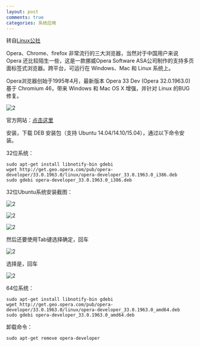 ```yaml
---
layout: post
comments: true
categories: 系统应用
---
```


转自[Linux公社](http://www.linuxidc.com/Linux/2015-08/122300.htm)

Opera、Chrome、firefox 非常流行的三大浏览器，当然对于中国用户来说 Opera 还比较陌生一些，这是一款挪威Opera Software ASA公司制作的支持多页面标签式浏览器。跨平台，可运行在 Windows、Mac 和 Linux 系统上。

Opera浏览器创始于1995年4月，最新版本 Opera 33 Dev (Opera 32.0.1963.0) 基于 Chromium 46，带来 Windows 和 Mac OS X 增强，并针对 Linux 的BUG修复。

![2](http://www.linuxidc.com/upload/2015_08/15082620552695.png)

官方网站：[点击这里](http://www.opera.com/zh-cn)

安装，下载 DEB 安装包（支持 Ubuntu 14.04/14.10/15.04），通过以下命令安装。

32位系统：

    sudo apt-get install libnotify-bin gdebi
    wget http://get.geo.opera.com/pub/opera-developer/33.0.1963.0/linux/opera-developer_33.0.1963.0_i386.deb
    sudo gdebi opera-developer_33.0.1963.0_i386.deb

32位Ubuntu系统安装截图：

![2](http://www.linuxidc.com/upload/2015_08/15082620553953.png)

![2](http://www.linuxidc.com/upload/2015_08/15082620552472.png)

![2](http://www.linuxidc.com/upload/2015_08/15082620562939.png)

然后还要使用Tab键选择确定，回车

![2](http://www.linuxidc.com/upload/2015_08/15082620561606.png)

选择是，回车

![2](http://www.linuxidc.com/upload/2015_08/15082620569953.png)

64位系统：

    sudo apt-get install libnotify-bin gdebi
    wget http://get.geo.opera.com/pub/opera-developer/33.0.1963.0/linux/opera-developer_33.0.1963.0_amd64.deb
    sudo gdebi opera-developer_33.0.1963.0_amd64.deb

卸载命令：

    sudo apt-get remove opera-developer
